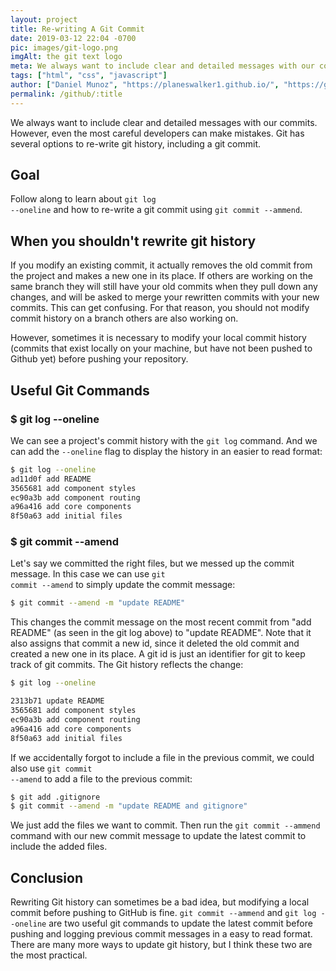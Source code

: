 ```yaml
---
layout: project
title: Re-writing A Git Commit
date: 2019-03-12 22:04 -0700
pic: images/git-logo.png
imgAlt: the git text logo
meta: We always want to include clear and detailed messages with our commits. However, even the most careful developers can make mistakes. Git has several options to re-write git history, including a git commit.
tags: ["html", "css", "javascript"]
author: ["Daniel Munoz", "https://planeswalker1.github.io/", "https://github.com/planeswalker1"]
permalink: /github/:title
---
```


We always want to include clear and detailed messages with our commits. However, even the most careful developers can make mistakes. Git has several options to re-write git history, including a git commit.

## Goal

Follow along to learn about <code class="highlight__code">git log --oneline</code> and how to re-write a git commit using <code class="highlight__code">git commit --ammend</code>.

## When you shouldn't rewrite git history

If you modify an existing commit, it actually removes the old commit from the project and makes a new one in its place. If others are working on the same branch they will still have your old commits when they pull down any changes, and will be asked to merge your rewritten commits with your new commits. This can get confusing. For that reason, you should not modify commit history on a branch others are also working on.

However, sometimes it is necessary to modify your local commit history (commits that exist locally on your machine, but have not been pushed to Github yet) before pushing your repository.

## Useful Git Commands

### $ git log --oneline

We can see a project's commit history with the <code class="highlight__code">git log</code> command. And we can add the <code class="highlight__code">--oneline</code> flag to display the history in an easier to read format:

```bash
$ git log --oneline
ad11d0f add README
3565681 add component styles
ec90a3b add component routing
a96a416 add core components
8f50a63 add initial files
```

### $ git commit --amend

Let's say we committed the right files, but we messed up the commit message. In this case we can use <code class="highlight__code">git commit --amend</code> to simply update the commit message:

```bash
$ git commit --amend -m "update README"
```

This changes the commit message on the most recent commit from "add README" (as seen in the git log above) to "update README". Note that it also assigns that commit a new id, since it deleted the old commit and created a new one in its place. A git id is just an identifier for git to keep track of git commits. The Git history reflects the change:

```bash
$ git log --oneline

2313b71 update README
3565681 add component styles
ec90a3b add component routing
a96a416 add core components
8f50a63 add initial files
```

If we accidentally forgot to include a file in the previous commit, we could also use <code class="highlight__code">git commit --amend</code> to add a file to the previous commit:

```bash
$ git add .gitignore
$ git commit --amend -m "update README and gitignore"
```

We just add the files we want to commit. Then run the <code class="highlight__code">git commit --ammend</code> command with our new commit message to update the latest commit to include the added files.

## Conclusion

Rewriting Git history can sometimes be a bad idea, but modifying a local commit before pushing to GitHub is fine. <code class="highlight__code">git commit --ammend</code> and <code class="highlight__code">git log --oneline</code> are two useful git commands to update the latest commit before pushing and logging previous commit messages in a easy to read format. There are many more ways to update git history, but I think these two are the most practical.